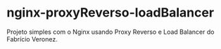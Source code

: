 # nginx-proxyReverso-loadBalancer
Projeto simples com o Nginx usando Proxy Reverso e Load Balancer do Fabrício Veronez.
